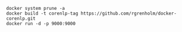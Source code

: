     docker system prune -a
    docker build -t corenlp-tag https://github.com/rgrenholm/docker-corenlp.git
    docker run -d -p 9000:9000
